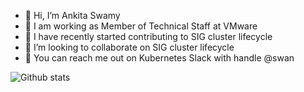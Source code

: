 - 👋 Hi, I’m Ankita Swamy
- 💼 I am working as Member of Technical Staff at VMware
- 👀 I have recently started contributing to SIG cluster lifecycle 
- 💞️ I’m looking to collaborate on SIG cluster lifecycle
- 💬 You can reach me out on Kubernetes Slack with handle @swan

![Github stats](https://github-readme-stats.vercel.app/api?username=Ankitasw)

<!--START_SECTION:activity-->

<!--END_SECTION:activity-->
